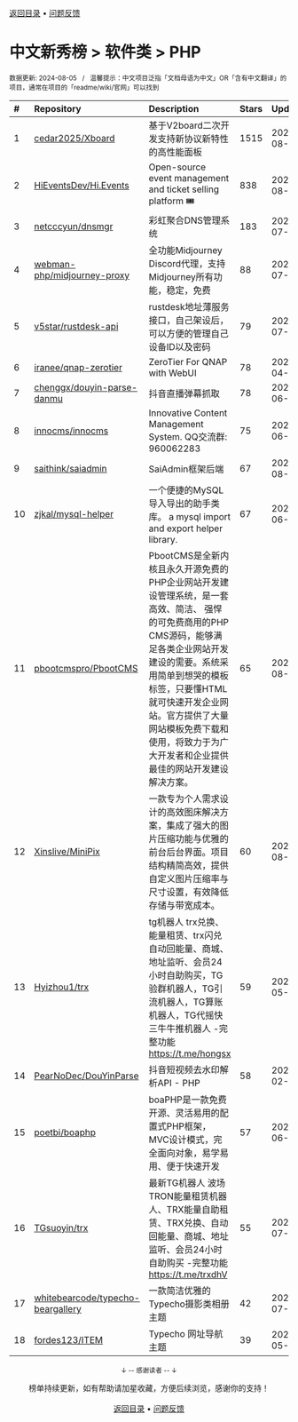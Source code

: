 <a href="https://github.com/GrowingGit/GitHub-Chinese-Top-Charts#github中文排行榜">返回目录</a> • <a href="/content/docs/feedback.md">问题反馈</a>

# 中文新秀榜 > 软件类 > PHP
<sub>数据更新: 2024-08-05&nbsp;&nbsp;&nbsp;/&nbsp;&nbsp;&nbsp;温馨提示：中文项目泛指「文档母语为中文」OR「含有中文翻译」的项目，通常在项目的「readme/wiki/官网」可以找到</sub>

|#|Repository|Description|Stars|Updated|Created|
|:-|:-|:-|:-|:-|:-|
|1|[cedar2025/Xboard](https://github.com/cedar2025/Xboard)|基于V2board二次开发支持新协议新特性的高性能面板|1515|2024-08-01|2023-11-14|
|2|[HiEventsDev/Hi.Events](https://github.com/HiEventsDev/Hi.Events)|Open-source event management and ticket selling platform 🎟️|838|2024-08-02|2023-10-24|
|3|[netcccyun/dnsmgr](https://github.com/netcccyun/dnsmgr)|彩虹聚合DNS管理系统|183|2024-07-25|2024-04-03|
|4|[webman-php/midjourney-proxy](https://github.com/webman-php/midjourney-proxy)|全功能Midjourney Discord代理，支持Midjourney所有功能，稳定，免费|88|2024-07-31|2024-03-12|
|5|[v5star/rustdesk-api](https://github.com/v5star/rustdesk-api)|rustdesk地址薄服务接口，自己架设后，可以方便的管理自己设备ID以及密码|79|2024-07-29|2023-08-26|
|6|[iranee/qnap-zerotier](https://github.com/iranee/qnap-zerotier)|ZeroTier For QNAP with WebUI|78|2024-04-11|2024-02-25|
|7|[chenggx/douyin-parse-danmu](https://github.com/chenggx/douyin-parse-danmu)|抖音直播弹幕抓取|78|2024-06-28|2023-09-26|
|8|[innocms/innocms](https://github.com/innocms/innocms)|Innovative Content Management System.  QQ交流群: 960062283|75|2024-06-30|2023-08-08|
|9|[saithink/saiadmin](https://github.com/saithink/saiadmin)|SaiAdmin框架后端|67|2024-08-02|2024-01-20|
|10|[zjkal/mysql-helper](https://github.com/zjkal/mysql-helper)|一个便捷的MySQL导入导出的助手类库。 a mysql import and export helper library.|67|2024-06-14|2023-09-01|
|11|[pbootcmspro/PbootCMS](https://github.com/pbootcmspro/PbootCMS)|PbootCMS是全新内核且永久开源免费的PHP企业网站开发建设管理系统，是一套高效、简洁、 强悍的可免费商用的PHP CMS源码，能够满足各类企业网站开发建设的需要。系统采用简单到想哭的模板标签，只要懂HTML就可快速开发企业网站。官方提供了大量网站模板免费下载和使用，将致力于为广大开发者和企业提供最佳的网站开发建设解决方案。|65|2024-08-01|2023-12-22|
|12|[Xinslive/MiniPix](https://github.com/Xinslive/MiniPix)|一款专为个人需求设计的高效图床解决方案，集成了强大的图片压缩功能与优雅的前台后台界面。项目结构精简高效，提供自定义图片压缩率与尺寸设置，有效降低存储与带宽成本。|60|2024-08-04|2024-06-30|
|13|[Hyizhou1/trx](https://github.com/Hyizhou1/trx)|tg机器人 trx兑换、能量租赁、trx闪兑自动回能量、商城、地址监听、会员24小时自助购买，TG验群机器人，TG引流机器人，TG算账机器人，TG代摇快三牛牛推机器人 -完整功能 https://t.me/hongsx|59|2024-05-23|2024-02-19|
|14|[PearNoDec/DouYinParse](https://github.com/PearNoDec/DouYinParse)|抖音短视频去水印解析API - PHP|58|2024-02-28|2023-09-06|
|15|[poetbi/boaphp](https://github.com/poetbi/boaphp)|boaPHP是一款免费开源、灵活易用的配置式PHP框架，MVC设计模式，完全面向对象，易学易用、便于快速开发|57|2024-06-26|2023-10-08|
|16|[TGsuoyin/trx](https://github.com/TGsuoyin/trx)|最新TG机器人 波场TRON能量租赁机器人、TRX能量自助租赁、TRX兑换、自动回能量、商城、地址监听、会员24小时自助购买 -完整功能 https://t.me/trxdhV|55|2024-07-08|2024-01-20|
|17|[whitebearcode/typecho-beargallery](https://github.com/whitebearcode/typecho-beargallery)|一款简洁优雅的Typecho摄影类相册主题|42|2024-07-22|2024-04-10|
|18|[fordes123/ITEM](https://github.com/fordes123/ITEM)|Typecho 网址导航主题|39|2024-05-11|2024-02-22|

<div align="center">
    <p><sub>↓ -- 感谢读者 -- ↓</sub></p>
    榜单持续更新，如有帮助请加星收藏，方便后续浏览，感谢你的支持！
</div>

<br/>

<div align="center"><a href="https://github.com/GrowingGit/GitHub-Chinese-Top-Charts#github中文排行榜">返回目录</a> • <a href="/content/docs/feedback.md">问题反馈</a></div>
